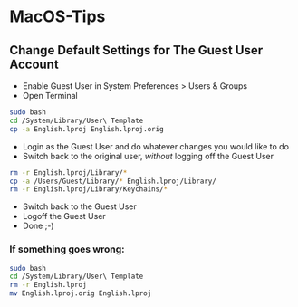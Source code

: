 MacOS-Tips
==========

Change Default Settings for The Guest User Account
--------------------------------------------------

* Enable Guest User in System Preferences > Users & Groups
* Open Terminal

```bash
sudo bash
cd /System/Library/User\ Template
cp -a English.lproj English.lproj.orig
```

* Login as the Guest User and do whatever changes you would like to do
* Switch back to the original user, *without* logging off the Guest User

```bash
rm -r English.lproj/Library/*
cp -a /Users/Guest/Library/* English.lproj/Library/
rm -r English.lproj/Library/Keychains/*
```

* Switch back to the Guest User
* Logoff the Guest User
* Done ;-)

### If something goes wrong:

```bash
sudo bash
cd /System/Library/User\ Template
rm -r English.lproj
mv English.lproj.orig English.lproj
```
